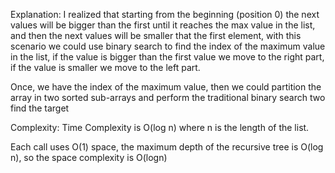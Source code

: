 Explanation:I realized that starting from the beginning (position 0) the next values will be bigger than the first until itreaches the max value in the list, and then the next values will be smaller that the first element, with this scenariowe could use binary search to find the index of the maximum value in the list, if the value is bigger than the firstvalue we move to the right part, if the value is smaller we move to the left part.Once, we have the index of the maximum value, then we could partition the array in two sorted sub-arrays and perform thetraditional binary search two find the targetComplexity:Time Complexity is O(log n) where n is the length of the list.Each call uses O(1) space, the maximum depth of the recursive tree is O(log n), so the space complexity is O(logn)